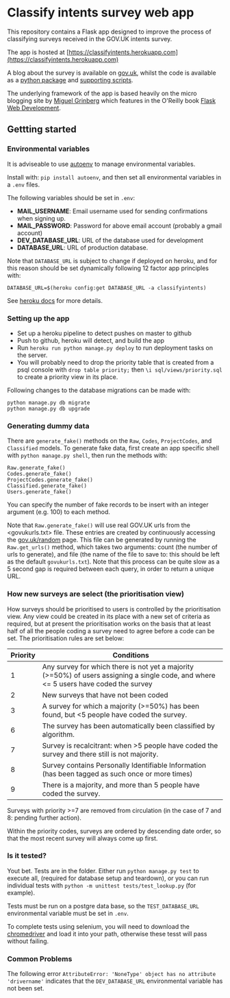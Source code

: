 # Classify intents survey web app

This repository contains a Flask app designed to improve the process of classifying surveys received in the GOV.UK intents survey.

The app is hosted at [https://classifyintents.herokuapp.com](https://classifyintents.herokuapp.com)


A blog about the survey is available on [gov.uk](https://gdsdata.blog.gov.uk/2016/12/20/using-machine-learning-to-classify-user-comments-on-gov-uk/), whilst the code is available as a [python package](https://github.com/ukgovdatascience/classifyintents) and [supporting scripts](https://github.com/ukgovdatascience/classifyintentspipe).

The underlying framework of the app is based heavily on the micro blogging site by [Miguel Grinberg](https://github.com/miguelgrinberg/flasky) which features in the O'Reilly book [Flask Web Development](http://www.flaskbook.com).

## Gettting started

### Environmental variables

It is adviseable to use [autoenv](https://github.com/kennethreitz/autoenv) to manage environmental variables. 

Install with: `pip install autoenv`, and then set all environmental variables in a `.env` files.

The following variables should be set in `.env`:

* __MAIL_USERNAME__: Email username used for sending confirmations when signing up.
* __MAIL_PASSWORD__: Password for above email account (probably a gmail account)
* __DEV_DATABASE_URL__: URL of the database used for development
* __DATABASE_URL__: URL of production database.

Note that `DATABASE_URL` is subject to change if deployed on heroku, and for this reason should be set dynamically following 12 factor app principles with:

```
DATABASE_URL=$(heroku config:get DATABASE_URL -a classifyintents)
```

See [heroku docs](https://devcenter.heroku.com/articles/connecting-to-heroku-postgres-databases-from-outside-of-heroku) for more details.

### Setting up the app

* Set up a heroku pipeline to detect pushes on master to github
* Push to github, heroku will detect, and build the app
* Run `heroku run python manage.py deploy` to run deployment tasks on the server.
* You will probably need to drop the priority table that is created from a psql console with `drop table priority;` then `\i sql/views/priority.sql` to create a priority view in its place.

Following changes to the database migrations can be made with:

```
python manage.py db migrate 
python manage.py db upgrade
```

### Generating dummy data

There are `generate_fake()` methods on the `Raw`, `Codes`, `ProjectCodes`, and `Classified` models.
To generate fake data, first create an app specific shell with `python manage.py shell`, then run the methods with:

```
Raw.generate_fake()
Codes.generate_fake()
ProjectCodes.generate_fake()
Classified.generate_fake()
Users.generate_fake()
```

You can specify the number of fake records to be insert with an integer argument (e.g. 100) to each method.

Note that `Raw.generate_fake()` will use real GOV.UK urls from the <govukurls.txt> file.
These entries are created by continuously accessing the [gov.uk/random](https://gov.uk/random) page. This file can be generated by running the `Raw.get_urls()` method, which takes two arguments: count (the number of urls to generate), and file (the name of the file to save to: this should be left as the default `govukurls.txt`). Note that this process can be quite slow as a 5 second gap is required between each query, in order to return a unique URL.

### How new surveys are select (the prioritisation view)

How surveys should be prioritised to users is controlled by the prioritisation view.
Any view could be created in its place with a new set of criteria as required, but at present the prioritisation works on the basis that at least half of all the people coding a survey need to agree before a code can be set. The prioritisation rules are set below:

|Priority|Conditions|
|---|---|
|1|Any survey for which there is not yet a majority (>=50%) of users assigning a single code, and where <= 5 users have coded the survey|
|2|New surveys that have not been coded|
|3|A survey for which a majority (>=50%) has been found, but <5 people have coded the survey.|
|6|The survey has been automatically been classified by algorithm.|
|7|Survey is recalcitrant: when >5 people have coded the survey and there still is not majority.
|8|Survey contains Personally Identifiable Information (has been tagged as such once or more times)|
|9|There is a majority, and more than 5 people have coded the survey.|

Surveys with priority >=7 are removed from circulation (in the case of 7 and 8: pending further action).

Within the priority codes, surveys are ordered by descending date order, so that the most recent survey will always come up first.

### Is it tested?

Yout bet. Tests are in the <tests/> folder. Either run `python manage.py test` to execute all, (required for database setup and teardown), or you can run individual tests with `python -m unittest tests/test_lookup.py` (for example).

Tests must be run on a postgre data base, so the `TEST_DATABASE_URL` environmental variable must be set in `.env`.

To complete tests using selenium, you will need to download the [chromedriver](https://chromedriver.storage.googleapis.com) and load it into your path, otherwise these tesst will pass without failing.

### Common Problems

The following error `AttributeError: 'NoneType' object has no attribute 'drivername'` indicates that the `DEV_DATABASE_URL` environmental variable has not been set.
